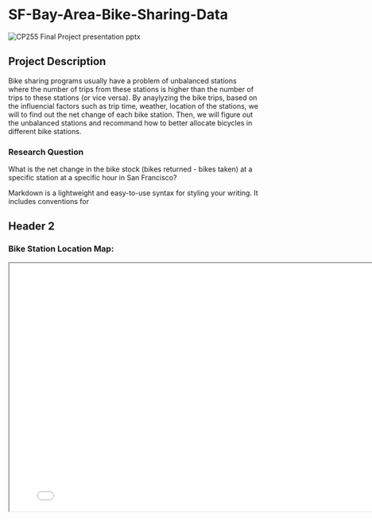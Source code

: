 # SF-Bay-Area-Bike-Sharing-Data

![CP255 Final Project presentation  pptx](https://user-images.githubusercontent.com/75310566/167366826-f1b6ded2-64aa-44ab-8418-66b390101fd5.jpg)

## Project Description
Bike sharing programs usually have a problem of unbalanced stations where the number of trips from these stations is higher than the number of trips to these stations (or vice versa). By anaylyzing the bike trips, based on the influencial factors such as trip time, weather, location of the stations, we will to find out the net change of each bike station. Then, we will figure out the unbalanced stations and recommand how to better allocate bicycles in different bike stations.

### Research Question
What is the net change in the bike stock (bikes returned - bikes taken) at a specific station at a specific hour in San Francisco?

Markdown is a lightweight and easy-to-use syntax for styling your writing. It includes conventions for


## Header 2
### Bike Station Location Map:
<iframe src="station_location.html" height="500" width="800"></iframe>

